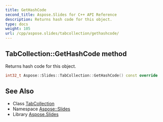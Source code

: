 ```yaml
---
title: GetHashCode
second_title: Aspose.Slides for C++ API Reference
description: Returns hash code for this object.
type: docs
weight: 105
url: /cpp/aspose.slides/tabcollection/gethashcode/
---
```

## TabCollection::GetHashCode method


Returns hash code for this object.

```cpp
int32_t Aspose::Slides::TabCollection::GetHashCode() const override
```

## See Also

* Class [TabCollection](../)
* Namespace [Aspose::Slides](../../)
* Library [Aspose.Slides](../../../)
